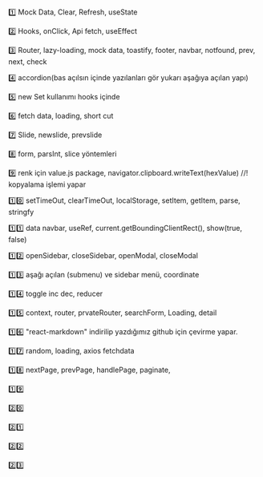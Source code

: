1️⃣ Mock Data, Clear, Refresh, useState 

2️⃣ Hooks, onClick, Api fetch, useEffect

3️⃣ Router, lazy-loading, mock data, toastify, footer, navbar, notfound, prev, next, check

4️⃣ accordion(bas açılsın içinde yazılanları gör yukarı aşağıya açılan yapı)

5️⃣ new Set kullanımı hooks içinde

6️⃣ fetch data, loading, short cut

7️⃣ Slide, newslide, prevslide

8️⃣ form, parsInt, slice yöntemleri

9️⃣ renk için value.js package, navigator.clipboard.writeText(hexValue) //! kopyalama işlemi yapar

1️⃣0️⃣ setTimeOut, clearTimeOut, localStorage, setItem, getItem, parse, stringfy 

1️⃣1️⃣ data navbar, useRef, current.getBoundingClientRect(), show(true, false)

1️⃣2️⃣ openSidebar, closeSidebar, openModal, closeModal

1️⃣3️⃣ aşağı açılan (submenu) ve sidebar menü,  coordinate

1️⃣4️⃣ toggle inc dec, reducer

1️⃣5️⃣ context, router, prvateRouter, searchForm, Loading, detail

1️⃣6️⃣  "react-markdown" indirilip yazdığımız github için çevirme yapar.

1️⃣7️⃣  random, loading, axios fetchdata

1️⃣8️⃣ nextPage, prevPage, handlePage, paginate,

1️⃣9️⃣

2️⃣0️⃣

2️⃣1️⃣

2️⃣2️⃣

2️⃣3️⃣